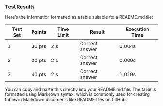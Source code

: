 ### Test Results

Here's the information formatted as a table suitable for a README.md file:

| Test Set | Points | Time Limit | Result | Execution Time |
|----------|--------|------------|--------|----------------|
| 1        | 30 pts | 2 s        | Correct answer | 0.004s |
| 2        | 30 pts | 2 s        | Correct answer | 0.009s |
| 3        | 40 pts | 2 s        | Correct answer | 1.019s |

You can copy and paste this directly into your README.md file. The table is formatted using Markdown syntax, which is commonly used for creating tables in Markdown documents like README files on GitHub.